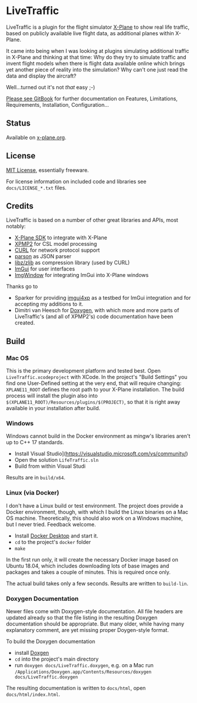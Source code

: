 # LiveTraffic

LiveTraffic is a plugin for the flight simulator [X-Plane](https://www.x-plane.com) to show real life traffic, based on publicly available live flight data, as additional planes within X-Plane.

It came into being when I was looking at plugins simulating additional traffic in X-Plane and thinking at that time: Why do they try to simulate traffic and invent flight models when there is flight data available online which brings yet another piece of reality into the simulation? Why can't one just read the data and display the aircraft?

Well...turned out it's not *that* easy ;-)

[Please see GitBook](https://twinfan.gitbook.io/livetraffic/) for further documentation on Features, Limitations, Requirements, Installation, Configuration...

## Status
Available on [x-plane.org](https://forums.x-plane.org/index.php?/files/file/49749-livetraffic/).

## License
[MIT License](https://github.com/TwinFan/LiveTraffic/blob/master/LICENSE), essentially freeware.

For license information on included code and libraries see `docs/LICENSE_*.txt` files.

## Credits
LiveTraffic is based on a number of other great libraries and APIs, most notably:
- [X-Plane SDK](https://developer.x-plane.com/sdk/plugin-sdk-documents/) to integrate with X-Plane
- [XPMP2](https://github.com/TwinFan/XPMP2) for CSL model processing
- [CURL](https://curl.haxx.se/libcurl/) for network protocol support
- [parson](https://github.com/kgabis/parson) as JSON parser
- [libz/zlib](https://zlib.net) as compression library (used by CURL)
- [ImGui](https://github.com/ocornut/imgui) for user interfaces
- [ImgWindow](https://github.com/xsquawkbox/xsb_public) for integrating ImGui into X-Plane windows

Thanks go to
- Sparker for providing [imgui4xp](https://github.com/sparker256/imgui4xp)
  as a testbed for ImGui integration and for accepting my additions to it.
- Dimitri van Heesch for [Doxygen](https://www.doxygen.nl/), with which more and more
  parts of LiveTraffic's (and all of XPMP2's) code documentation have been created. 

## Build

### Mac OS

This is the primary development platform and tested best. Open `LiveTraffic.xcodeproject`
with XCode. In the project's "Build Settings" you find one User-Defined setting at the very end,
that will require changing: `XPLANE11_ROOT` defines the root path to your X-Plane installation. 
The build process will install the plugin also into `$(XPLANE11_ROOT)/Resources/plugins/$(PROJECT)`,
so that it is right away available in your installation after build.

### Windows

Windows cannot build in the Docker environment as mingw's libraries aren't up to C++ 17 standards.
- Install Visual Studio](https://visualstudio.microsoft.com/vs/community/)
- Open the solution `LifeTraffic.sln`
- Build from within Visual Studi

Results are in `build/x64`.

### Linux (via Docker)

I don't have a Linux build or test environment. The project does provide a Docker environment,
though, with which I build the Linux binaries on a Mac OS machine. Theoretically,
this should also work on a Windows machine, but I never tried. Feedback welcome.

- Install [Docker Desktop](https://www.docker.com/products/docker-desktop) and start it.
- `cd` to the project's `docker` folder
- `make`

In the first run only, it will create the necessary Docker image based on Ubuntu 18.04,
which includes downloading lots of base images and packages and takes a couple
of minutes. This is required once only.

The actual build takes only a few seconds. Results are written to `build-lin`.

### Doxygen Documentation

Newer files come with Doxygen-style documentation. All file headers are updated already
so that the file listing in the resulting Doxygen documentation should be appropriate.
But many older, while having many explanatory comment, are yet missing
proper Doygen-style format.

To build the Doxygen documentation
- install [Doxgen](http://www.doxygen.nl/download.html)
- `cd` into the project's main directory
- run `doxygen docs/LiveTraffic.doxygen`, e.g. on a Mac run
`/Applications/Doxygen.app/Contents/Resources/doxygen docs/LiveTraffic.doxygen`

The resulting documentation is written to `docs/html`, open `docs/html/index.html`.
